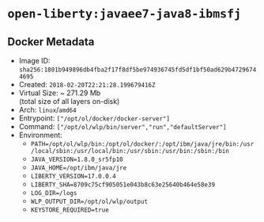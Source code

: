 # `open-liberty:javaee7-java8-ibmsfj`

## Docker Metadata

- Image ID: `sha256:1801b949896db4fba2f17f8df5be974936745fd5df1bf50ad629b47296744695`
- Created: `2018-02-20T22:21:28.199679416Z`
- Virtual Size: ~ 271.29 Mb  
  (total size of all layers on-disk)
- Arch: `linux`/`amd64`
- Entrypoint: `["/opt/ol/docker/docker-server"]`
- Command: `["/opt/ol/wlp/bin/server","run","defaultServer"]`
- Environment:
  - `PATH=/opt/ol/wlp/bin:/opt/ol/docker/:/opt/ibm/java/jre/bin:/usr/local/sbin:/usr/local/bin:/usr/sbin:/usr/bin:/sbin:/bin`
  - `JAVA_VERSION=1.8.0_sr5fp10`
  - `JAVA_HOME=/opt/ibm/java/jre`
  - `LIBERTY_VERSION=17.0.0.4`
  - `LIBERTY_SHA=8709c75cf905051e043b8c63e25640b464e58e39`
  - `LOG_DIR=/logs`
  - `WLP_OUTPUT_DIR=/opt/ol/wlp/output`
  - `KEYSTORE_REQUIRED=true`

